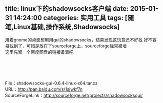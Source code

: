 title: linux下的shadowsocks客户端
date: 2015-01-31 14:24:00
categories: 实用工具
tags: [随笔,Linux基础,操作系统,Shadowsocks]
---
用着gnome的桌面想用用gui的shadowsocks，结果发现这玩意还不好找
好不容易找到了，可惜是放在了sourceforge上，sourceforge经常被墙<br />
这里先留一个百度网盘的链接备着吧<br />
<br />
<img src="http://bangz.me//bangz.me/usr/uploads/2015/01/1331203695.png" alt="" /><br />
<!--more--><br />
<br />
<img src="http://bangz.me//bangz.me/usr/uploads/2015/01/235222880.png" alt="" /><br />
<br />
File：shadowsocks-gui-0.6.4-linux-x64.tar.xz <br />
URL：<a href="http://pan.baidu.com/s/1sjwkf7n" target="_blank">http://pan.baidu.com/s/1sjwkf7n </a><br />
SourceForgeLink：<a href="http://sourceforge.net/projects/shadowsocksgui/" target="_blank">http://sourceforge.net/projects/shadowsocksgui/<br />
<br />
</a>
